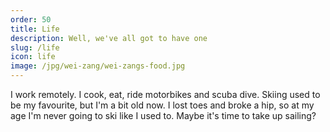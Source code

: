 ```yaml
---
order: 50
title: Life
description: Well, we've all got to have one
slug: /life
icon: life
image: /jpg/wei-zang/wei-zangs-food.jpg
---
```


I work remotely. I cook, eat, ride motorbikes and scuba dive. Skiing used to be my favourite, but I'm a bit old now. I lost toes and broke a hip, so at my age I'm never going to ski like I used to. Maybe it's time to take up sailing?
